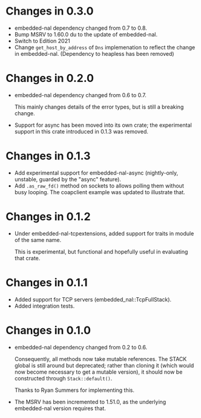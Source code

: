 # Changes in 0.3.0

* embedded-nal dependency changed from 0.7 to 0.8.
* Bump MSRV to 1.60.0 du to the update of embedded-nal.
* Switch to Edition 2021
* Change `get_host_by_address` of `Dns` implemenation to reflect the change in embedded-nal.
  (Dependency to heapless has been removed)

# Changes in 0.2.0

* embedded-nal dependency changed from 0.6 to 0.7.

  This mainly changes details of the error types,
  but is still a breaking change.

* Support for async has been moved into its own crate;
  the experimental support in this crate introduced in 0.1.3 was removed.

# Changes in 0.1.3

* Add experimental support for embedded-nal-async
  (nightly-only, unstable, guarded by the "async" feature).
* Add `.as_raw_fd()` method on sockets to allows polling them without busy looping.
  The coapclient example was updated to illustrate that.

# Changes in 0.1.2

* Under embedded-nal-tcpextensions, added support for traits in module of the same name.

  This is experimental, but functional and hopefully useful in evaluating that crate.

# Changes in 0.1.1

* Added support for TCP servers (embedded_nal::TcpFullStack).
* Added integration tests.

# Changes in 0.1.0

* embedded-nal dependency changed from 0.2 to 0.6.

  Consequently, all methods now take mutable references.
  The STACK global is still around but deprecated;
  rather than cloning it (which would now become necessary to get a mutable
  version), it should now be constructed through `Stack::default()`.

  Thanks to Ryan Summers for implementing this.

* The MSRV has been incremented to 1.51.0,
  as the underlying embedded-nal version requires that.

